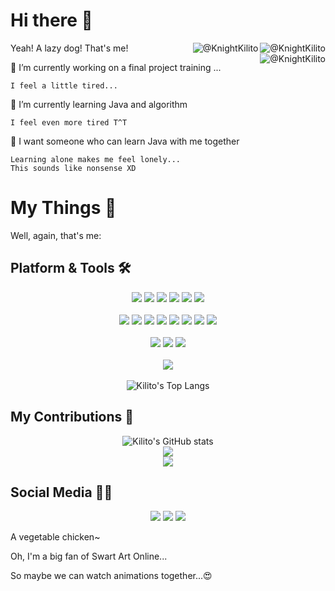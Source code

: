 # Hi there 👋

Yeah! A lazy dog! That's me!
<img align="right" src="https://api.moedog.org/count/@KnightKilito?theme=gelbooru-h" alt="@KnightKilito" />
<img align="right" src="https://api.moedog.org/count/@KnightKilito?theme=gelbooru-h" alt="@KnightKilito" />
<img align="right" src="https://api.moedog.org/count/@KnightKilito?theme=gelbooru-h" alt="@KnightKilito" />
<!--
**KnightKilito/KnightKilito** is a ✨ _special_ ✨ repository because its `README.md` (this file) appears on your GitHub profile.

Here are some ideas to get you started:

- 🔭 I’m currently working on ...
- 🌱 I’m currently learning ...
- 👯 I’m looking to collaborate on ...
- 🤔 I’m looking for help with ...
- 💬 Ask me about ...
- 📫 How to reach me: ...
- 😄 Pronouns: ...
- ⚡ Fun fact: ...
-->

🔭 I’m currently working on a final project training ...

    I feel a little tired...
    
🌱 I’m currently learning Java and algorithm

    I feel even more tired T^T
    
🤔 I want someone who can learn Java with me together

    Learning alone makes me feel lonely...
    This sounds like nonsense XD
    
# My Things 🎈

Well, again, that's me:

## Platform & Tools 🛠️

<div align="center">
    <span>
        <img src="https://img.shields.io/badge/Windows-11-blue.svg?logo=MicroSoft&style=flat-square" />
        <img src="https://img.shields.io/badge/CentOS-8-blueviolet.svg?logo=CentOS&style=flat-square" />
        <img src="https://img.shields.io/badge/VPS-AliYun-orange.svg?logo=taobao&style=flat-square" />
        <img src="https://img.shields.io/badge/HUAWEI-NOVA 9-ff69b4.svg?logo=HUAWEI&style=flat-square" />
        <img src="https://img.shields.io/badge/HUAWEI-MateBook 14-orange.svg?logo=HUAWEI&style=flat-square" />
        <img src="https://img.shields.io/badge/AMD-Assembled Myself-brightgreen.svg?logo=AMD&style=flat-square" />
    </span>
    </br></br>
    <span > 
        <img src="https://img.shields.io/badge/-Java-1572B6?style=flat-square&logo=Oracle" /> 
        <img src="https://img.shields.io/badge/-HTML5-E34F26?style=flat-square&logo=html5&logoColor=white" />
        <img src="https://img.shields.io/badge/-CSS3-1572B6?style=flat-square&logo=css3" /> 
        <img src="https://img.shields.io/badge/-JavaScript-oringe?style=flat-square&logo=javascript" />
        <img src="https://img.shields.io/badge/-MySQL-4479a1?style=flat-square&logo=mysql&logoColor=white" />
        <img src="https://img.shields.io/badge/-Git-9cf?style=flat-square&logo=git" />
        <img src="https://img.shields.io/badge/-GitHub-pink?style=flat-square&logo=github" />
        <a href="https://gitee.com/KnightKilito">
            <img src="https://img.shields.io/badge/-Gitee-white?style=flat-square&logo=gitee&logoColor=red" />
        </a>
    </span>
    </br></br>
    <span > 
        <img src="https://img.shields.io/badge/IDE-Visual Studio Code-blue?style=flat-square&logo=visual-studio-code&logoColor=ffffff" /> 
        <img src="https://img.shields.io/badge/IDE-IntelliJ IDEA-blueviolet?style=flat-square&logo=IntelliJ-IDEA&logoColor=ffffff" /> 
        <img src="https://img.shields.io/badge/Browser-Chrome-yellow?style=flat-square&logo=google-chrome&logoColor=ffffff" /> 
    </span>
    </br></br>
    <span >
        <a href="https://moechun.fun/">
            <img src="https://img.shields.io/badge/闪闪の小窝-My Blog-blue?style=flat-square&logo=kfc&logoColor=ffffff" />
        </a>
    </span>
    </br></br>
    
</div>
<div align="center">  
    <img src="https://github-readme-stats.vercel.app/api/top-langs/?username=KnightKilito&layout=compact" alt="Kilito's Top Langs" />
</div>


## My Contributions 🍔

<div align="center">    
    <img src="https://github-readme-stats.vercel.app/api?username=KnightKilito&show_icons=true&bg_color=30,e96443,904e95&title_color=fff&text_color=fff" alt="Kilito's GitHub stats"/>
</div>
<div align="center">
    <img src="https://activity-graph.herokuapp.com/graph?username=KnightKilito&theme=github" /> 
</div>
<div align="center">
<!--     <img src="https://cdn.jsdelivr.net/gh/KnightKilito/KnightKilito/profile-3d-contrib/profile-night-rainbow.svg" />  -->
</div>
<div align="center"> <img src="https://github-readme-streak-stats.herokuapp.com/?user=KnightKilito" /> </div>

## Social Media 🏄‍♂️

<div align="center">
    <img src="https://stats.justsong.cn/api/bilibili/?id=23042208" />
    <img src="https://stats.justsong.cn/api/leetcode?username=KnightKilito&cn=true" />
    <img src="https://stats.justsong.cn/api/csdn?id=qq_38677092" />
</div>


A vegetable chicken~

Oh, I'm a big fan of Swart Art Online...

So maybe we can watch animations together...😍

